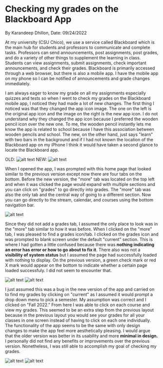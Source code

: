 # Checking my grades on the Blackboard App
By Karandeep Dhillon, Date: 09/24/2022

At my university (CSU Chico), we use a service called Blackboard which is the main hub for students and professors to communicate and complete tasks. Professors can send announcements, post assignments, post grades, and do a variety of other things to supplement the learning in class. Students can view assignments, submit assignments, check important announcements, and check their grades. Blackboard is primarily accessed through a web browser, but there is also a mobile app. I have the mobile app on my phone so I can be notified of announcements and grade changes immediately. 

I am always eager to know my grade on all my assignments especially quizzes and tests so when I went to check my grades on the Blackboard mobile app, I noticed they had made a lot of new changes. The first thing I noticed was that they changed the app icon image. The one on the left is the original app icon and the image on the right is the new app icon. I do not understand why they changed the app icon because I preferred the wooden pencil icon over the new one. To me, the wooden pencil instantly lets me know the app is related to school because I have this association between wooden pencils and school. The new, on the other hand, just says "learn" with two bars in the background and if I had not known the location of the Blackboard app on my iPhone I think it would have taken a second glance to locate the Blackboard app. 
                                  
OLD: ![alt text](../assets/ogicon.png)             NEW: ![alt text](../assets/newicon.png)



When I opened the app, I was prompted with this home page that looked similar to the previous version except now there are four tabs on the bottom. Before the new version, the "more" tab was located on the top left and when it was clicked the page would expand with multiple sections and you can click on "grades" to go directly into grades. The "more" tab was also the only tab and the central way of going to a different section. Now you can go directly to the stream, calendar, and courses using the bottom navigation bar. 

![alt text](../assets/homepage.png)


Since they did not add a grades tab, I assumed the only place to look was in the "more" tab similar to how it was before. When I clicked on the "more" tab, I was pleased to find a grades icon/tab. I clicked on the grades icon and was prompted to blank screen under the default "current" section. This is where I had gotten a little confused because there was **nothing indicating an error has error or how to go about to fix it**. There also was not a **visibility of system status** but I assumed the page had successfully loaded with nothing to display. On the previous version, a green check mark or red X mark would appear on the bottom to indicate whether a certain page loaded successfuly. I did not seem to encounter that. 



![alt text](../assets/moretab.png)                                             ![alt text](../assets/grades.png)



I just assumed this was a bug in the new version of the app and carried on to find my grades by clicking on "current" as I assumed it would prompt a drop down menu to pick a semester. My assumption was correct and I clicked on "Fall 2022." From here I was able to click on each course and view my grades. This seemed to be an extra step from the previous layout because in the previous layout you would see your grades for all your classes in one screen instead of having to click on each one individually. The functionality of the app seems to be the same with only design changes to make the app feel more aesthetically pleasing. I would argue that the older version was better in its usability and more **minimal in design.** I personally did not find any benefits or improvements over the previous version. Nonetheless, I was still able to accomplish my goal of checking my grades. 


![alt text](../assets/dropdown.png)                                            ![alt text](../assets/grades2.png)                                        


